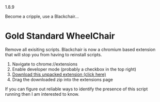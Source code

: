 1.8.9


Become a cripple, use a Blackchair...


# Gold Standard WheelChair
Remove all exisiting scripts. Blackchair is now a chromium based extension that will stop you from having to reinstall scripts.

1. Navigate to chrome://extensions
2. Enable developer mode (probably a checkbox in the top right)
3. [Download this unpacked extension (click here)](https://github.com/DarkCodet/blackchair/releases/download/2.0/loader.zip)
4. Drag the downloaded zip into the extensions page



If you can figure out reliable ways to identify the presence of this script running then I am interested to know.
